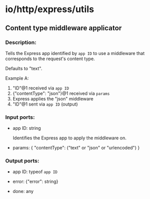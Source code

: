 # io/http/express/utils

## Content type middleware applicator

### Description:
Tells the Express app identified by `app ID` to use a middleware that corresponds to the request's content type.

Defaults to "text".

Example A:
1. "ID"@1 received via `app ID`
2. {"contentType": "json"}@1 received via `params`
3. Express applies the "json" middleware
4. "ID"@1 sent via `app ID` (output)

### Input ports: 
* app ID: string

    Identifies the Express app to apply the middleware on.


* params: {
  "contentType": ("text" or "json" or "urlencoded")
}

### Output ports: 
* app ID: typeof `app ID`

* error: {"error": string}

* done: any

